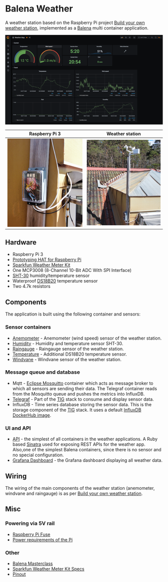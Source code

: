 # Balena Weather

A weather station based on the Raspberry Pi project [Build your own weather station](https://projects.raspberrypi.org/en/projects/build-your-own-weather-station), implemented as a [Balena](https://www.balena.io/) multi container application.

![Grafana Dash](./images/dash.png)

Raspberry Pi 3                                | Weather station  
:--------------------------------------------:|:-------------------------:
![Raspberry Pi 3](./images/raspberry_pi.png)  |  ![Weather Station](./images/weather_station.png)

## Hardware

* Raspberry Pi 3
* [Prototyping HAT for Raspberry Pi](https://www.robotshop.com/en/prototyping-hat-raspberry-pi-b-2ba3b.html)  
* [Sparkfun Weather Meter Kit](https://www.sparkfun.com/products/15901)
* One MCP3008 (8-Channel 10-Bit ADC With SPI Interface)   
* [SHT-30](https://www.adafruit.com/product/4099) humidity/temperature sensor
* Waterproof [DS18B20](https://www.amazon.com/Eiechip-Waterproof-Temperature-Thermometer-Resistance/dp/B07MB1J43W/) temperature sensor
* Two 4.7k resistors

## Components

The application is built using the following container and sensors:

### Sensor containers

* [Anemometer](./anemometer/README.md) - Anemometer (wind speed) sensor of the weather station.
* [Humidity](./humidity/README.md) - Humidity and temperature sensor SHT-30.
* [Raingauge](./raingauge/README.md) - Raingauge sensor of the weather station.
* [Temperature](/temperature/README.md) - Additional DS18B20 temperature sensor.
* [Windvane](/windvane/README.md) - Windvane sensor of the weather station.

### Message queue and database

* Mqtt - [Eclipse Mosquitto](https://hub.docker.com/r/arm64v8/eclipse-mosquitto) container which acts as message broker to which all sensors are sending their data.
  The Telegraf container reads from the Mosquitto queue and pushes the metrics into InfluxDB.
* [Telegraf](./telegraf/README.md) - Part of the [TIG](https://hackmd.io/@lnu-iot/tig-stack) stack to consume and display sensor data.
* InfluxDB - Time series database storing the sensor data. 
  This is the storage component of the [TIG](https://hackmd.io/@lnu-iot/tig-stack) stack.
  It uses a default [InfluxDB DockerHub image](https://hub.docker.com/_/influxdb).

### UI and API

* [API](./api/README.md) - the simplest of all containers in the weather applications.
  A Ruby based [Sinatra](http://sinatrarb.com) used for exposing REST APIs for the weather app.
  Also,one of the simplest Balena containers, since there is no sensor and no special configuration.
* [Grafana Dashboard](./dashboard/README.md) - the Grafana dashboard displaying all weather data.

## Wiring

The wiring of the main components of the weather station (anemometer, windvane and raingauge) is as per [Build your own weather station](https://projects.raspberrypi.org/en/projects/build-your-own-weather-station).

## Misc

### Powering via 5V rail

* [Raspberry Pi Fuse](https://www.petervis.com/Raspberry_PI/Raspberry_Pi_Dead/Raspberry_Pi_Fuse.html)
* [Power requirements of the Pi](https://raspberrypi.stackexchange.com/questions/51615/raspberry-pi-power-limitations)

### Other

* [Balena Masterclass](https://github.com/balena-io/balena-cli-masterclass/blob/master/README.md)
* [Sparkfun Weather Meter Kit Specs](https://cdn.sparkfun.com/assets/d/1/e/0/6/DS-15901-Weather_Meter.pdf)
* [Pinout](https://pinout.xyz/)
